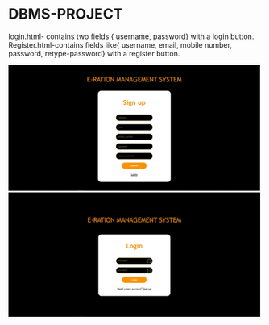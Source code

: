 # DBMS-PROJECT
login.html- contains two fields { username, password} with a login button.
Register.html-contains fields like{ username, email, mobile number, password, retype-password} with a register button.

<img src="images/register.jpg" width="500">
<img src="images/login.jpg" width="500">
